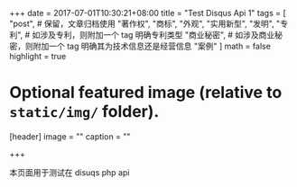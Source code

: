 +++
date = 2017-07-01T10:30:21+08:00
title = "Test Disqus Api 1"
tags = [
    "post", # 保留，文章归档使用
    "著作权",
    "商标",
    "外观",
    "实用新型",
    "发明",
    "专利", # 如涉及专利，则附加一个 tag 明确专利类型
    "商业秘密", # 如涉及商业秘密，则附加一个 tag 明确其为技术信息还是经营信息
    "案例"
]
math = false
highlight = true

# Optional featured image (relative to `static/img/` folder).
[header]
image = ""
caption = ""

+++

本页面用于测试在 disuqs php api